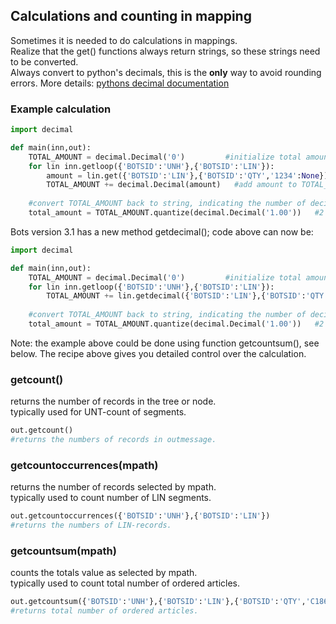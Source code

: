 ## Calculations and counting in mapping 

Sometimes it is needed to do calculations in mappings.  
Realize that the get() functions always return strings, so these
strings need to be converted.  
Always convert to python's decimals, this is the **only** way to avoid
rounding errors. More details: [pythons decimal
documentation](http://docs.python.org/2/library/decimal.html)

### Example calculation

```python
import decimal

def main(inn,out):
    TOTAL_AMOUNT = decimal.Decimal('0')         #initialize total amount
    for lin inn.getloop({'BOTSID':'UNH'},{'BOTSID':'LIN'}):
        amount = lin.get({'BOTSID':'LIN'},{'BOTSID':'QTY','1234':None}) 
        TOTAL_AMOUNT += decimal.Decimal(amount)   #add amount to TOTAL_AMOUNT
      
    #convert TOTAL_AMOUNT back to string, indicating the number of decimals to be used (precision)      
    total_amount = TOTAL_AMOUNT.quantize(decimal.Decimal('1.00'))   #2 decimals precision
```

Bots version 3.1 has a new method getdecimal(); code above can now be:

```python
import decimal

def main(inn,out):
    TOTAL_AMOUNT = decimal.Decimal('0')         #initialize total amount
    for lin inn.getloop({'BOTSID':'UNH'},{'BOTSID':'LIN'}):
        TOTAL_AMOUNT += lin.getdecimal({'BOTSID':'LIN'},{'BOTSID':'QTY','1234':None})   #add amount to TOTAL_AMOUNT
  
    #convert TOTAL_AMOUNT back to string, indicating the number of decimals to be used (precision)      
    total_amount = TOTAL_AMOUNT.quantize(decimal.Decimal('1.00'))   #2 decimals precision
```

Note: the example above could be done using function getcountsum(), see
below. The recipe above gives you detailed control over the
calculation.



### getcount()

returns the number of records in the tree or node.  
typically used for UNT-count of segments.

```python
out.getcount()
#returns the numbers of records in outmessage.
```

### getcountoccurrences(mpath)

returns the number of records selected by mpath.  
typically used to count number of LIN segments.

```python
out.getcountoccurrences({'BOTSID':'UNH'},{'BOTSID':'LIN'}) 
#returns the numbers of LIN-records.
```

### getcountsum(mpath)

counts the totals value as selected by mpath.  
typically used to count total number of ordered articles.

```python
out.getcountsum({'BOTSID':'UNH'},{'BOTSID':'LIN'},{'BOTSID':'QTY','C186.6063':'12','C186.6060':None}) 
#returns total number of ordered articles.
```
